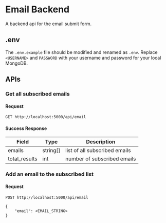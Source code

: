 # Email Backend

A backend api for the email submit form.

## .env
The `.env.example` file should be modified and renamed as `.env`.
Replace `<USERNAME>` and `PASSWORD` with your username and password for your local MongoDB.

## APIs

### Get all subscribed emails
#### Request
`GET http://localhost:5000/api/email`

#### Success Response
| Field         | Type     | Description                   |
|---------------|----------|-------------------------------|
| emails        | string[] | list of all subscribed emails |
| total_results | int      | number of subscribed emails   |


### Add an email to the subscribed list

#### Request
`POST http://localhost:5000/api/email`
```
{
    "email": <EMAIL_STRING>
}
```